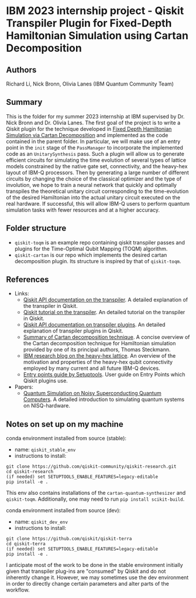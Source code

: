 # IBM 2023 internship project - Qiskit Transpiler Plugin for Fixed-Depth Hamiltonian Simulation using Cartan Decomposition

## Authors
Richard Li, Nick Bronn, Olivia Lanes (IBM Quantum Community Team)

## Summary
This is the folder for my summer 2023 internship at IBM supervised by Dr. Nick Bronn and Dr. Olivia Lanes. The first goal of the project is to write a Qiskit plugin for the technique developed in [Fixed Depth Hamiltonian Simulation via Cartan Decomposition](https://arxiv.org/pdf/2104.00728.pdf) and implemented as the code contained in the parent folder. In particular, we will make use of an entry point in the `init` stage of the `PassManager` to incorporate the implemented code as an `UnitarySynthesis` pass. Such a plugin will allow us to generate efficient circuits for simulating the time evolution of several types of lattice models constrained by the native gate set, connectivity, and the heavy-hex layout of IBM-Q processors. Then by generating a large number of different circuits by changing the choice of the classical optimizer and the type of involution, we hope to train a neural network that quickly and optimally transpiles the theoretical unitary circuit corresponding to the time-evolution of the desired Hamiltonian into the actual unitary circuit executed on the real hardware. If successful, this will allow IBM-Q users to perform quantum simulation tasks with fewer resources and at a higher accuracy.

## Folder structure
- `qiskit-toqm` is an example repo containing qiskit transpiler passes and plugins for the Time-Optimal Qubit Mapping (TOQM) algorithm.
- `qiskit-cartan` is our repo which implements the desired cartan decomposition plugin. Its structure is inspired by that of `qiskit-toqm`.

## References
- Links:
  - [Qiskit API documentation on the transpiler](https://qiskit.org/documentation/apidoc/transpiler.html). A detailed explanation of the transpiler in Qiskit.
  - [Qiskit tutorial on the transpiler](https://qiskit.org/documentation/tutorials/circuits_advanced/04_transpiler_passes_and_passmanager.html). An detailed tutorial on the transpiler in Qiskit.
  - [Qiskit API documentation on transpiler plugins](https://qiskit.org/documentation/apidoc/transpiler_plugins.html). An detailed explanation of transpiler plugins in Qiskit.
  - [Summary of Cartan decomposition technique](https://thomassteckmann.com/quantum.html). A concise overview of the Cartan decomposition technique for Hamiltonian simulation provided by one of its principal authors, Thomas Steckmann.
  - [IBM research blog on the heavy-hex lattice](https://research.ibm.com/blog/heavy-hex-lattice). An overview of the motivation and properties of the heavy-hex qubit connectivity employed by many current and all future IBM-Q devices.
  - [Entry points guide by Setuptools](https://setuptools.pypa.io/en/latest/userguide/entry_point.html). User guide on Entry Points which Qiskit plugins use.
- Papers:
  - [Quantum Simulation on Noisy Superconducting Quantum Computers](https://arxiv.org/pdf/2209.02795.pdf). A detailed introduction to simulating quantum systems on NISQ-hardware.


## Notes on set up on my machine
conda environment installed from source (stable):
- name: `qiskit_stable_env`
- instructions to install: 
```
git clone https://github.com/qiskit-community/qiskit-research.git
cd qiskit-research
(if needed) set SETUPTOOLS_ENABLE_FEATURES=legacy-editable
pip install -e .
```
This env also contains installations of the `cartan-quantum-synthesizer` and `qiskit-toqm`. Additionally, one may need to run `pip install scikit-build`.

conda environment installed from source (dev):
- name: `qiskit_dev_env`
- instructions to install: 
```
git clone https://github.com/qiskit/qiskit-terra
cd qiskit-terra
(if needed) set SETUPTOOLS_ENABLE_FEATURES=legacy-editable
pip install -e .
```

I anticipate most of the work to be done in the stable environment initially given that transpiler plug-ins are "consumed" by Qiskit and do not inherently change it. However, we may sometimes use the dev environment in order to directly change certain parameters and alter parts of the workflow. 
